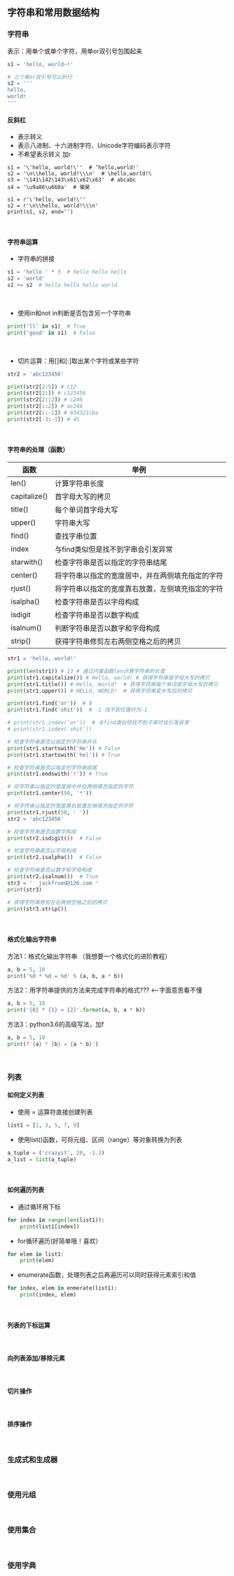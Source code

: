 ## 字符串和常用数据结构
### 字符串
表示：用单个或单个字符，用单or双引号包围起来
```python
s1 = 'hello, world~!'

# 三个单or双引号可以折行
s2 = '''
hello,
world!
'''
```

#### 反斜杠
- 表示转义
- 表示八进制、十六进制字符、Unicode字符编码表示字符
- 不希望表示转义 加r
```python1
s1 = '\'hello, world!\''  # ’hello,world!'
s2 = '\n\\hello, world!\\\n'  # \hello,world!\ 
s3 = '\141\142\143\x61\x62\x63'  # abcabc
s4 = '\u9a86\u660a'  # 骆昊

s1 = r'\'hello, world!\''
s2 = r'\n\\hello, world!\\\n'
print(s1, s2, end='')
```
<br/>

#### 字符串运算

- 字符串的拼接
```python
s1 = 'hello ' * 3  # hello hello hello
s2 = 'world'
s1 += s2  # hello hello hello world
```
<br/>

- 使用in和not in判断是否包含另一个字符串
```python
print('ll' in s1)  # True
print('good' in s1)  # False
```
<br/>

- 切片运算：用\[]和\[:]取出某个字符或某些字符
```python
str2 = 'abc123456'

print(str2[2:5]) # c12
print(str2[2:]) # c123456
print(str2[2::2]) # c246
print(str2[::2]) # ac246
print(str2[::-1]) # 654321cba
print(str2[-3:-1]) # 45
```
<br/>


#### 字符串的处理（函数）

|函数|举例|
|---|---|
|len()|计算字符串长度|
|capitalize()|首字母大写的拷贝|
|title()|每个单词首字母大写|
|upper()|字符串大写|
|find()|查找字串位置|
|index|与find类似但是找不到字串会引发异常|
|starwith()|检查字符串是否以指定的字符串结尾|
|center()|将字符串以指定的宽度居中，并在两侧填充指定的字符|
|rjust()|将字符串以指定的宽度靠右放置，左侧填充指定的字符|
|isalpha()|检查字符串是否以字母构成|
|isdigit|检查字符串是否以数字构成|
|isalnum()|判断字符串是否以数字和字母构成|
|strip()|获得字符串修剪左右两侧空格之后的拷贝|



```python
str1 = 'hello, world!'

print(len(str1)) # 13 # 通过内置函数len计算字符串的长度
print(str1.capitalize()) # Hello, world! # 获得字符串首字母大写的拷贝
print(str1.title()) # Hello, World!  # 获得字符串每个单词首字母大写的拷贝
print(str1.upper()) # HELLO, WORLD!  # 获得字符串变大写后的拷贝

print(str1.find('or'))  # 8 
print(str1.find('shit'))  # -1 找不到位置时为-1

# print(str1.index('or'))  # 与find类似但找不到子串时会引发异常
# print(str1.index('shit'))

# 检查字符串是否以指定的字符串开头
print(str1.startswith('He')) # False
print(str1.startswith('hel')) # True

# 检查字符串是否以指定的字符串结尾
print(str1.endswith('!')) # True

# 将字符串以指定的宽度居中并在两侧填充指定的字符
print(str1.center(50, '*'))

# 将字符串以指定的宽度靠右放置左侧填充指定的字符
print(str1.rjust(50, ' '))
str2 = 'abc123456'

# 检查字符串是否由数字构成
print(str2.isdigit())  # False

# 检查字符串是否以字母构成
print(str2.isalpha())  # False

# 检查字符串是否以数字和字母构成
print(str2.isalnum())  # True
str3 = '  jackfrued@126.com '
print(str3)

# 获得字符串修剪左右两侧空格之后的拷贝
print(str3.strip())
```
<br/>

#### 格式化输出字符串
方法1：格式化输出字符串 （我想要一个格式化的进阶教程）
```python
a, b = 5, 10
print('%d * %d = %d' % (a, b, a * b))
```

方法2：用字符串提供的方法来完成字符串的格式??? <--字面意思看不懂
```python
a, b = 5, 10
print('{0} * {1} = {2}'.format(a, b, a * b))
```

方法3：python3.6的高级写法，加f
```python
a, b = 5, 10
print(f'{a} * {b} = {a * b}')
```
<br/>

### 列表

#### 如何定义列表
- 使用 = 运算符直接创建列表
```python
list1 = [1, 3, 5, 7, 9]
```

- 使用list()函数，可将元组、区间（range）等对象转换为列表
```python
a_tuple = ('crazyit', 20, -1.2)
a_list = list(a_tuple)
```
<br/>

#### 如何遍历列表
- 通过循环用下标
```python
for index in range(len(list1)):
    print(list1[index])
```

- for循环遍历(好简单哦！喜欢）
```python
for elem in list1:
    print(elem)
```

- enumerate函数，处理列表之后再遍历可以同时获得元素索引和值
```python
for index, elem in enmerate(list1):
    print(index, elem)
```
<br/>

#### 列表的下标运算
<br/>

#### 向列表添加/移除元素
<br/>

#### 切片操作
<br/>

#### 排序操作

<br/>

### 生成式和生成器
<br/>

### 使用元组
<br/>

### 使用集合
<br/>

### 使用字典
<br/>
